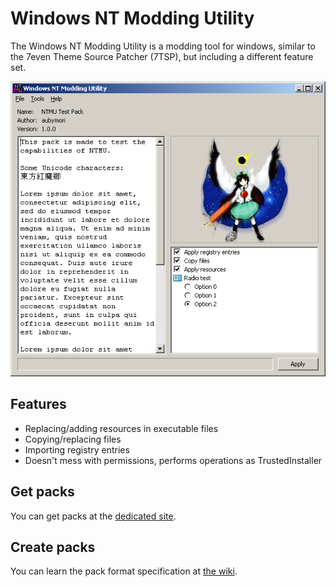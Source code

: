 # Windows NT Modding Utility
The Windows NT Modding Utility is a modding tool for windows, similar to the 7even Theme Source Patcher
(7TSP), but including a different feature set.

![Preview](preview.png)

## Features
- Replacing/adding resources in executable files
- Copying/replacing files
- Importing registry entries
- Doesn't mess with permissions, performs operations as TrustedInstaller

## Get packs
You can get packs at the [dedicated site](https://aubymori.github.io/NTMU/#!/packs).

## Create packs
You can learn the pack format specification at [the wiki](https://github.com/aubymori/NTMU/wiki).